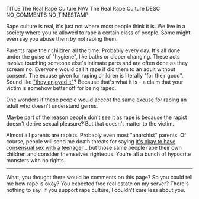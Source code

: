 TITLE The Real Rape Culture
NAV The Real Rape Culture
DESC
NO_COMMENTS
NO_TIMESTAMP

Rape culture is real, it's just not where most people think it is. We live in a society where you're allowed to rape a certain class of people. Some might even say you abuse them by not raping them.

Parents rape their children all the time. Probably every day. It's all done under the guise of "hygiene", like baths or diaper changing. These acts involve touching someone else's intimate parts and are often done as they scream no. Everyone would call it rape if did them to an adult without consent. The excuse given for raping children is literally "for their good". Sound like ["they enjoyed it"](https://tvtropes.org/pmwiki/pmwiki.php/Main/NotIfTheyEnjoyedItRationalization)? Because that's what it is - a claim that your victim is somehow better off for being raped.

One wonders if these people would accept the same excuse for raping an adult who doesn't understand germs.

Maybe part of the reason people don't see it as rape is because the rapist doesn't derive sexual pleasure? But that doesn't matter to the victim.

Almost all parents are rapists. Probably even most "anarchist" parents. Of course, people will send me death threats for saying [it's okay to have consensual sex with a teenager](age_of_consent)... but those same people rape their own children and consider themselves righteous. You're all a bunch of hypocrite monsters with no rights.

---

What, you thought there would be comments on this page? So you could tell me how rape is okay? You expected free real estate on my server? There's nothing to say. If you support rape culture, I couldn't care less about you.
